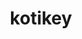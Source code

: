 ---
title:  "kotikey"
project_name: "kotikey"
image: "kotikey.jpg"
image_retina: "kotikey@2x.jpg"
project_url: "kotikey.com"
role: "Design, HTML/CSS"
project_date: "April, 2010"
project_deliverable: "Personal gallery website for fashion designer"

project_overview: "Designed and coded this simple gallery project"

description: "Redesigned and coded gallery website for an artist."

project_specifics: 
 - "Web Design"
 - "Gallery website"
 - "HTML/SCC"
 - "Cross browser support"
 
project_screenshots:
 - "kotikey1.jpg"
 - "kotikey2.jpg"
 - "kotikey3.jpg"
---